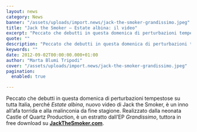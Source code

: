 ```yaml
---
layout: news
category: News
banner: "/assets/uploads/import.news/jack-the-smoker-grandissimo.jpeg"
title: "Jack the Smoker – Estate albina: il video"
excerpt: "Peccato che debutti in questa domenica di perturbazioni tempestose su tutta Italia, perché Estate albina, nuovo video di Jack the Smoker, è un inno all’afa torrida e alla malinconia da fine stagione. Realizzato dalla neonata Castle of Quartz Production, è un estratto dall’EP Grandissimo, tuttora in free download su JackTheSmoker.com"
quote: ""
description: "Peccato che debutti in questa domenica di perturbazioni tempestose su tutta Italia, perché Estate albina, nuovo video di Jack the Smoker, è un inno all’afa torrida e alla malinconia da fine stagione. Realizzato dalla neonata Castle of Quartz Production, è un estratto dall’EP Grandissimo, tuttora in free download su JackTheSmoker.com"
keywords: ""
date: 2012-09-02T00:00:00.000+01:00
author: "Marta Blumi Tripodi"
cover: "/assets/uploads/import.news/jack-the-smoker-grandissimo.jpeg"
pagination:
  enabled: true

---
```


Peccato che debutti in questa domenica di perturbazioni tempestose su tutta Italia, perché _Estate albina_, nuovo video di Jack the Smoker, è un inno all’afa torrida e alla malinconia da fine stagione. Realizzato dalla neonata Castle of Quartz Production, è un estratto dall’EP _Grandissimo_, tuttora in free download su [**JackTheSmoker.com**](http://www.jackthesmoker.com "http://www.jackthesmoker.com").